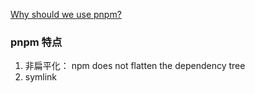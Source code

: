 [Why should we use pnpm?](https://medium.com/pnpm/why-should-we-use-pnpm-75ca4bfe7d93)

### pnpm 特点
1. 非扁平化： npm does not flatten the dependency tree
2. symlink